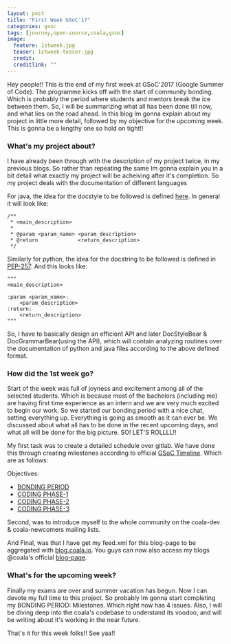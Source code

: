 ```yaml
---
layout: post
title: "First Week GSoC'17"
categories: gsoc
tags: [journey,open-source,coala,gsoc]
image:
  feature: 1stweek.jpg
  teaser: 1stweek-teaser.jpg
  credit: 
  creditlink: ""
---
```


Hey people!! This is the end of my first week at GSoC'2017 (Google Summer of Code). The programme kicks off with the start of community bonding. Which is probably the period where students and mentors break the ice between them. So, I will be summarizing what all has been done till now, and what lies on the road ahead. In this blog Im gonna explain about my project in little more detail, followed by my objective for the upcoming week. This is gonna be a lengthy one so hold on tight!!

### What's my project about?
I have already been through with the description of my project twice, in my previous blogs. So rather than repeating the same Im gonna explain you in a bit detail what exactly my project will be acheiving after it's completion. So my project deals with the documentation of different languages

For java, the idea for the docstyle to be followed is defined [here](https://www.oracle.com/technetwork/articles/java/index-137868.html). In general it will look like:
```
/**
 * <main_description>
 *
 * @param <param_name> <param_description>
 * @return             <return_description>
 */
```
Similarly for python, the idea for the docstring to be followed is defined in [PEP-257](https://www.python.org/dev/peps/pep-0257/). And this looks like:
```
"""
<main_description>

:param <param_name>:
    <param_description>
:return:
    <return_description>
"""
```

So, I have to basically design an efficient API and later DocStyleBear & DocGrammarBear(using the API), which will contain analyzing routines over the documentation of python and java files according to the above defined format.

### How did the 1st week go?
Start of the week was full of joyness and excitement among all of the selected students. Which is because most of the bachelors (including me) are having first time experience as an intern and we are very much excited to begin our work. So we started our bonding period with a nice chat, setting everything up. Everything is going as smooth as it can ever be. We discussed about what all has to be done in the recent upcoming days, and what all will be done for the big picture. SO! LET'S ROLLLL!!

My first task was to create a detailed schedule over gitlab. We have done this through creating milestones according to official [GSoC Timeline](https://developers.google.com/open-source/gsoc/timeline). Which are as follows:

Objectives:
* [BONDING PERIOD](https://gitlab.com/coala/GSoC-2017/milestones/4)
* [CODING PHASE-1](https://gitlab.com/coala/GSoC-2017/milestones/5)
* [CODING PHASE-2](https://gitlab.com/coala/GSoC-2017/milestones/10)
* [CODING PHASE-3](https://gitlab.com/coala/GSoC-2017/milestones/11)

Second, was to introduce myself to the whole community on the coala-dev & coala-newcomers mailing lists.

And Final, was that I have get my feed.xml for this blog-page to be aggregated with [blog.coala.io](https://blog.coala.io/). You guys can now also access my blogs @coala's official [blog-page](https://blog.coala.io/).

### What's for the upcoming week?
Finally my exams are over and summer vacation has begun. Now I can devote my full time to this project. So probably Im gonna start completing my BONDING PERIOD: Milestones. Which right now has 4 issues. Also, I will be diving deep into the coala's codebase to understand its voodoo, and will be writing about it's working in the near future.

That's it for this week folks!! See yaa!!
